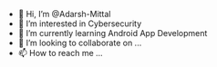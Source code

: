 - 👋 Hi, I’m @Adarsh-Mittal
- 👀 I’m interested in Cybersecurity 
- 🌱 I’m currently learning Android App Development 
- 💞️ I’m looking to collaborate on ...
- 📫 How to reach me ...

<!---
Adarsh-Mittal/Adarsh-Mittal is a ✨ special ✨ repository because its `README.md` (this file) appears on your GitHub profile.
You can click the Preview link to take a look at your changes.
--->
